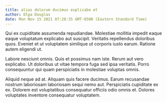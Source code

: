 ```yaml
---
title: alias dolorum ducimus explicabo et
author: Olga Douglas
date: Mon Nov 15 2021 07:28:35 GMT-0500 (Eastern Standard Time)
---
```

Qui ex cupiditate assumenda repudiandae. Molestiae mollitia impedit eaque eaque voluptatum explicabo aut suscipit. Veritatis repellendus doloribus quos. Eveniet et ut voluptatem similique ut corporis iusto earum. Ratione autem eligendi ut.

 Labore nesciunt omnis. Quis et possimus nam iste. Rerum aut vero explicabo. Ut doloribus ut vitae tempora fuga sed ipsa veritatis. Porro consequuntur qui quam perspiciatis in molestiae voluptas omnis.

 Aliquid neque ad at. Aliquam quis facere ducimus. Earum recusandae nostrum laboriosam laboriosam sequi nemo aut. Perspiciatis cupiditate ex ex. Dolorem est voluptatibus consequatur officiis odio omnis et. Dolores voluptates inventore consequatur voluptatem.